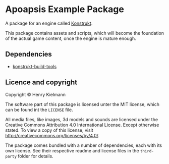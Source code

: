Apoapsis Example Package
========================

A package for an engine called [Konstrukt](https://github.com/henry4k/konstrukt).

This package contains assets and scripts, which will become the foundation
of the actual game content, once the engine is mature enough.


## Dependencies

- [konstrukt-build-tools](https://github.com/henry4k/konstrukt-build-tools)


## Licence and copyright

Copyright © Henry Kielmann

The software part of this package is licensed unter the MIT license,
which can be found int the `LICENSE` file.

All media files, like images, 3d models and sounds are licensed under the
Creative Commons Attribution 4.0 International License.  Except otherwise stated.
To view a copy of this license, visit http://creativecommons.org/licenses/by/4.0/.

The package comes bundled with a number of dependencies, each with its own license.
See their respective readme and license files in the `third-party` folder
for details.
